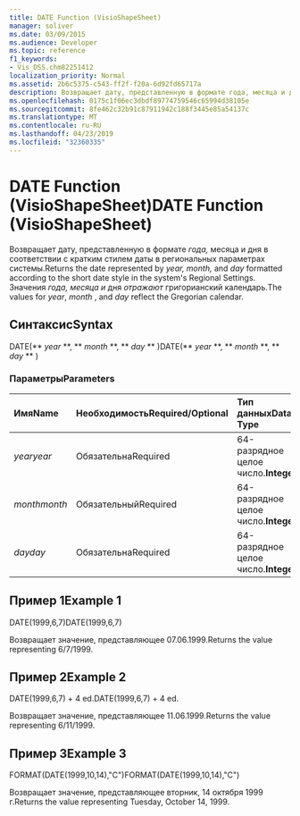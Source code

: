 ```yaml
---
title: DATE Function (VisioShapeSheet)
manager: soliver
ms.date: 03/09/2015
ms.audience: Developer
ms.topic: reference
f1_keywords:
- Vis_DSS.chm82251412
localization_priority: Normal
ms.assetid: 2b6c5375-c543-ff2f-f20a-6d92fd65717a
description: Возвращает дату, представленную в формате года, месяца и дня в соответствии с кратким стилем даты в региональных параметрах системы. Значения года, месяца и дня отражают григорианский календарь.
ms.openlocfilehash: 0175c1f06ec3dbdf89774759546c65994d38105e
ms.sourcegitcommit: 8fe462c32b91c87911942c188f3445e85a54137c
ms.translationtype: MT
ms.contentlocale: ru-RU
ms.lasthandoff: 04/23/2019
ms.locfileid: "32360335"
---
```

# <a name="date-function-visioshapesheet"></a><span data-ttu-id="08d85-104">DATE Function (VisioShapeSheet)</span><span class="sxs-lookup"><span data-stu-id="08d85-104">DATE Function (VisioShapeSheet)</span></span>

<span data-ttu-id="08d85-105">Возвращает дату, представленную в формате  *года,* месяца и дня в соответствии с кратким стилем даты в региональных параметрах системы.</span><span class="sxs-lookup"><span data-stu-id="08d85-105">Returns the date represented by  *year, month,*  and  *day*  formatted according to the short date style in the system's Regional Settings.</span></span> <span data-ttu-id="08d85-106">Значения  *года,* *месяца и*  дня  *отражают*  григорианский календарь.</span><span class="sxs-lookup"><span data-stu-id="08d85-106">The values for  *year*, *month*  , and  *day*  reflect the Gregorian calendar.</span></span> 
  
## <a name="syntax"></a><span data-ttu-id="08d85-107">Синтаксис</span><span class="sxs-lookup"><span data-stu-id="08d85-107">Syntax</span></span>

<span data-ttu-id="08d85-108">DATE(\*\* *year* \*\*, \*\* *month* \*\*, \*\* *day* \*\* )</span><span class="sxs-lookup"><span data-stu-id="08d85-108">DATE(\*\* *year* \*\*, \*\* *month* \*\*, \*\* *day* \*\* )</span></span> 
  
### <a name="parameters"></a><span data-ttu-id="08d85-109">Параметры</span><span class="sxs-lookup"><span data-stu-id="08d85-109">Parameters</span></span>

|<span data-ttu-id="08d85-110">**Имя**</span><span class="sxs-lookup"><span data-stu-id="08d85-110">**Name**</span></span>|<span data-ttu-id="08d85-111">**Необходимость**</span><span class="sxs-lookup"><span data-stu-id="08d85-111">**Required/Optional**</span></span>|<span data-ttu-id="08d85-112">**Тип данных**</span><span class="sxs-lookup"><span data-stu-id="08d85-112">**Data Type**</span></span>|<span data-ttu-id="08d85-113">**Описание**</span><span class="sxs-lookup"><span data-stu-id="08d85-113">**Description**</span></span>|
|:-----|:-----|:-----|:-----|
| <span data-ttu-id="08d85-114">_year_</span><span class="sxs-lookup"><span data-stu-id="08d85-114">_year_</span></span> <br/> |<span data-ttu-id="08d85-115">Обязательна</span><span class="sxs-lookup"><span data-stu-id="08d85-115">Required</span></span>  <br/> |<span data-ttu-id="08d85-116">64-разрядное целое число.</span><span class="sxs-lookup"><span data-stu-id="08d85-116">**Integer**</span></span> <br/> |<span data-ttu-id="08d85-117">Год.</span><span class="sxs-lookup"><span data-stu-id="08d85-117">The year.</span></span>  <br/> |
| <span data-ttu-id="08d85-118">_month_</span><span class="sxs-lookup"><span data-stu-id="08d85-118">_month_</span></span> <br/> |<span data-ttu-id="08d85-119">Обязательный</span><span class="sxs-lookup"><span data-stu-id="08d85-119">Required</span></span>  <br/> |<span data-ttu-id="08d85-120">64-разрядное целое число.</span><span class="sxs-lookup"><span data-stu-id="08d85-120">**Integer**</span></span> <br/> |<span data-ttu-id="08d85-121">Месяц.</span><span class="sxs-lookup"><span data-stu-id="08d85-121">The month.</span></span>  <br/> |
| <span data-ttu-id="08d85-122">_day_</span><span class="sxs-lookup"><span data-stu-id="08d85-122">_day_</span></span> <br/> |<span data-ttu-id="08d85-123">Обязательна</span><span class="sxs-lookup"><span data-stu-id="08d85-123">Required</span></span>  <br/> |<span data-ttu-id="08d85-124">64-разрядное целое число.</span><span class="sxs-lookup"><span data-stu-id="08d85-124">**Integer**</span></span> <br/> |<span data-ttu-id="08d85-125">День.</span><span class="sxs-lookup"><span data-stu-id="08d85-125">The day.</span></span>  <br/> |
   
## <a name="example-1"></a><span data-ttu-id="08d85-126">Пример 1</span><span class="sxs-lookup"><span data-stu-id="08d85-126">Example 1</span></span>

<span data-ttu-id="08d85-127">DATE(1999,6,7)</span><span class="sxs-lookup"><span data-stu-id="08d85-127">DATE(1999,6,7)</span></span>
  
<span data-ttu-id="08d85-128">Возвращает значение, представляющее 07.06.1999.</span><span class="sxs-lookup"><span data-stu-id="08d85-128">Returns the value representing 6/7/1999.</span></span>
  
## <a name="example-2"></a><span data-ttu-id="08d85-129">Пример 2</span><span class="sxs-lookup"><span data-stu-id="08d85-129">Example 2</span></span>

<span data-ttu-id="08d85-130">DATE(1999,6,7) + 4 ed.</span><span class="sxs-lookup"><span data-stu-id="08d85-130">DATE(1999,6,7) + 4 ed.</span></span>
  
<span data-ttu-id="08d85-131">Возвращает значение, представляющее 11.06.1999.</span><span class="sxs-lookup"><span data-stu-id="08d85-131">Returns the value representing 6/11/1999.</span></span>
  
## <a name="example-3"></a><span data-ttu-id="08d85-132">Пример 3</span><span class="sxs-lookup"><span data-stu-id="08d85-132">Example 3</span></span>

<span data-ttu-id="08d85-133">FORMAT(DATE(1999,10,14),"C")</span><span class="sxs-lookup"><span data-stu-id="08d85-133">FORMAT(DATE(1999,10,14),"C")</span></span>
  
<span data-ttu-id="08d85-134">Возвращает значение, представляющее вторник, 14 октября 1999 г.</span><span class="sxs-lookup"><span data-stu-id="08d85-134">Returns the value representing Tuesday, October 14, 1999.</span></span>
  

